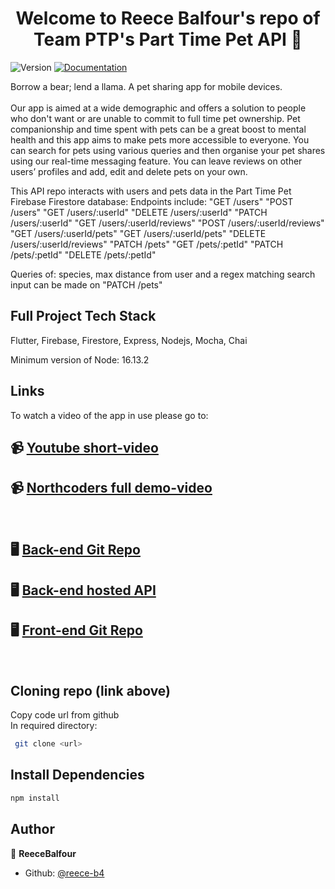 <h1 align="center">Welcome to Reece Balfour's repo of Team PTP's Part Time Pet API 👋</h1>
<p>
  <img alt="Version" src="https://img.shields.io/badge/version-1.0.0-blue.svg?cacheSeconds=2592000" />
  <a href="https://github.com/northcoders/be-nc-news#readme" target="_blank">
    <img alt="Documentation" src="https://img.shields.io/badge/documentation-yes-brightgreen.svg" />
  </a>
</p>

Borrow a bear; lend a llama. A pet sharing app for mobile devices.
 <br>
 <br>
Our app is aimed at a wide demographic and offers a solution to 
people who don't want or are unable to commit to full time pet 
ownership. Pet companionship and time spent with pets can be a 
great boost to mental health and this app aims to make pets more 
accessible to everyone.
You can search for pets using various queries and then organise 
your pet shares using our real-time messaging feature. You can 
leave reviews on other users’ profiles and add, edit and delete pets 
on your own.

This API repo interacts with users and pets data in the Part Time Pet Firebase Firestore database:
Endpoints include:
"GET /users"
"POST /users"
"GET /users/:userId"
"DELETE /users/:userId"
"PATCH /users/:userId"
"GET /users/:userId/reviews"
"POST /users/:userId/reviews"
"GET /users/:userId/pets"
"GET /users/:userId/pets"
"DELETE /users/:userId/reviews"
"PATCH /pets"
"GET /pets/:petId"
"PATCH /pets/:petId"
"DELETE /pets/:petId"

Queries of:
species, max distance from user and a regex matching search input can be made on "PATCH /pets"


## Full Project Tech Stack
Flutter, Firebase, Firestore, Express, Nodejs, Mocha, Chai

Minimum version of Node: 16.13.2
<br>

## Links

To watch a video of the app in use please go to:
## 📹 [Youtube short-video](https://youtu.be/expn-N1t7L4)
## 📹 [Northcoders full demo-video](https://northcoders.com/projects/april-2022/part-time-pet)
<br>

## 🖥️ [Back-end Git Repo](https://github.com/reece-b4/nc-project-api) 
## 🖥️ [Back-end hosted API](https://nc-project-api.herokuapp.com/api/users)

## 🖥️ [Front-end Git Repo](https://github.com/reece-b4/nc_project)
 <br>

## Cloning repo (link above)
Copy code url from github <br>
In required directory:
```sh
 git clone <url>
```

## Install Dependencies
```sh
npm install
```

## Author

👤 **ReeceBalfour**

* Github: [@reece-b4](https://github.com/reece-b4)

